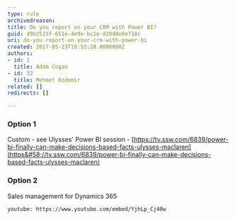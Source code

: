 ```yaml
---
type: rule
archivedreason: 
title: Do you report on your CRM with Power BI?
guid: d9b2515f-651e-4e9e-bc1e-d28d8e8e718c
uri: do-you-report-on-your-crm-with-power-bi
created: 2017-05-23T18:53:20.0000000Z
authors:
- id: 1
  title: Adam Cogan
- id: 32
  title: Mehmet Ozdemir
related: []
redirects: []

---
```


### Option 1  

Custom - see Ulysses' Power BI session - [https://tv.ssw.com/6839/power-bi-finally-can-make-decisions-based-facts-ulysses-maclaren](https&#58;//tv.ssw.com/6839/power-bi-finally-can-make-decisions-based-facts-ulysses-maclaren)



<!--endintro-->

### Option 2


Sales management for Dynamics 365




`youtube: https://www.youtube.com/embed/YjhLp_Cj40w`
